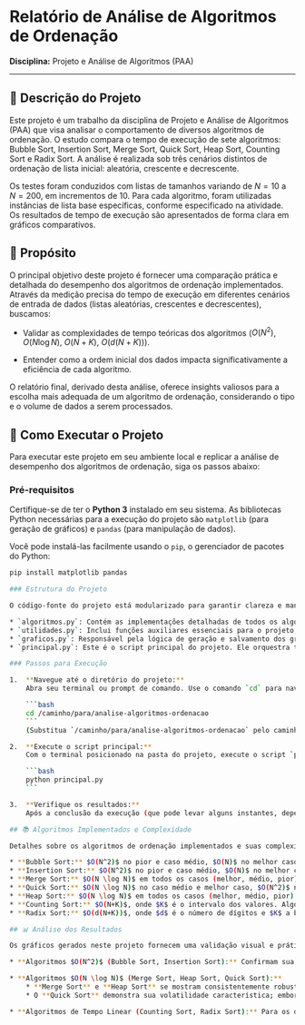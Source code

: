 # Relatório de Análise de Algoritmos de Ordenação

**Disciplina:** Projeto e Análise de Algoritmos (PAA)

---

## 📄 Descrição do Projeto

Este projeto é um trabalho da disciplina de Projeto e Análise de Algoritmos (PAA) que visa analisar o comportamento de diversos algoritmos de ordenação. O estudo compara o tempo de execução de sete algoritmos: Bubble Sort, Insertion Sort, Merge Sort, Quick Sort, Heap Sort, Counting Sort e Radix Sort. A análise é realizada sob três cenários distintos de ordenação de lista inicial: aleatória, crescente e decrescente.

Os testes foram conduzidos com listas de tamanhos variando de $N=10$ a $N=200$, em incrementos de 10. Para cada algoritmo, foram utilizadas instâncias de lista base específicas, conforme especificado na atividade. Os resultados de tempo de execução são apresentados de forma clara em gráficos comparativos.

## 🎯 Propósito

O principal objetivo deste projeto é fornecer uma comparação prática e detalhada do desempenho dos algoritmos de ordenação implementados. Através da medição precisa do tempo de execução em diferentes cenários de entrada de dados (listas aleatórias, crescentes e decrescentes), buscamos:

* Validar as complexidades de tempo teóricas dos algoritmos ($O(N^2)$, $O(N \log N)$, $O(N+K)$, $O(d(N+K))$).

* Entender como a ordem inicial dos dados impacta significativamente a eficiência de cada algoritmo.

O relatório final, derivado desta análise, oferece insights valiosos para a escolha mais adequada de um algoritmo de ordenação, considerando o tipo e o volume de dados a serem processados.

## 🚀 Como Executar o Projeto

Para executar este projeto em seu ambiente local e replicar a análise de desempenho dos algoritmos de ordenação, siga os passos abaixo:

### Pré-requisitos

Certifique-se de ter o **Python 3** instalado em seu sistema. As bibliotecas Python necessárias para a execução do projeto são `matplotlib` (para geração de gráficos) e `pandas` (para manipulação de dados).

Você pode instalá-las facilmente usando o `pip`, o gerenciador de pacotes do Python:

```bash
pip install matplotlib pandas

### Estrutura do Projeto

O código-fonte do projeto está modularizado para garantir clareza e manutenção, organizado nos seguintes arquivos:

* `algoritmos.py`: Contém as implementações detalhadas de todos os algoritmos de ordenação em estudo (Bubble Sort, Insertion Sort, Merge Sort, Quick Sort, Heap Sort, Counting Sort, Radix Sort).
* `utilidades.py`: Inclui funções auxiliares essenciais para o projeto, como a preparação de listas de teste em diferentes formatos (aleatória, crescente, decrescente) e a medição precisa do tempo de execução de cada algoritmo.
* `graficos.py`: Responsável pela lógica de geração e salvamento dos gráficos de tempo de execução, que visualizam o desempenho dos algoritmos ao longo dos testes.
* `principal.py`: Este é o script principal do projeto. Ele orquestra todo o fluxo de execução, chamando as funções dos outros módulos para realizar os testes de desempenho, coletar os dados e gerar os gráficos finais.

### Passos para Execução

1.  **Navegue até o diretório do projeto:**
    Abra seu terminal ou prompt de comando. Use o comando `cd` para navegar até a pasta raiz onde você clonou ou salvou os arquivos deste projeto:

    ```bash
    cd /caminho/para/analise-algoritmos-ordenacao
    ```
    (Substitua `/caminho/para/analise-algoritmos-ordenacao` pelo caminho real da sua pasta).

2.  **Execute o script principal:**
    Com o terminal posicionado na pasta do projeto, execute o script `principal.py` usando o interpretador Python:

    ```bash
    python principal.py
    ```

3.  **Verifique os resultados:**
    Após a conclusão da execução (que pode levar alguns instantes, dependendo do desempenho do seu sistema), os gráficos gerados serão automaticamente salvos em um novo diretório chamado `resultados_graficos` (ou nome similar, configurado no código) localizado na raiz do projeto. Você pode então abrir esses arquivos de imagem (`.png` ou `.svg`) para visualizar a análise de desempenho de cada algoritmo.

## 📚 Algoritmos Implementados e Complexidade

Detalhes sobre os algoritmos de ordenação implementados e suas complexidades de tempo teóricas:

* **Bubble Sort:** $O(N^2)$ no pior e caso médio, $O(N)$ no melhor caso.
* **Insertion Sort:** $O(N^2)$ no pior e caso médio, $O(N)$ no melhor caso.
* **Merge Sort:** $O(N \log N)$ em todos os casos (melhor, médio, pior).
* **Quick Sort:** $O(N \log N)$ no caso médio e melhor caso, $O(N^2)$ no pior caso (com estratégia de pivô "mediana de três").
* **Heap Sort:** $O(N \log N)$ em todos os casos (melhor, médio, pior).
* **Counting Sort:** $O(N+K)$, onde $K$ é o intervalo dos valores. Algoritmo de ordenação não comparativa, ideal para inteiros não negativos.
* **Radix Sort:** $O(d(N+K))$, onde $d$ é o número de dígitos e $K$ a base. Algoritmo de ordenação não comparativa, também para inteiros não negativos.

## 📊 Análise dos Resultados

Os gráficos gerados neste projeto fornecem uma validação visual e prática das características teóricas de cada algoritmo:

* **Algoritmos $O(N^2)$ (Bubble Sort, Insertion Sort):** Confirmam sua ineficiência para listas grandes nos cenários de pior e médio caso (listas aleatórias e decrescentes), demonstrando um crescimento exponencial do tempo de execução. No entanto, exibem um excelente desempenho no melhor caso (listas crescentes) devido a otimizações inerentes.

* **Algoritmos $O(N \log N)$ (Merge Sort, Heap Sort, Quick Sort):**
    * **Merge Sort** e **Heap Sort** se mostram consistentemente robustos e eficientes em todos os cenários, sem as flutuações e picos de pior caso observados no Quick Sort. Sua performance é previsível e escalável.
    * O **Quick Sort** demonstra sua volatilidade característica; embora seja notavelmente rápido no caso médio, suas instâncias de pior caso (como listas já ordenadas ou inversamente ordenadas, dependendo da estratégia de pivô) são claramente visíveis nos gráficos com picos significativos de tempo de execução.

* **Algoritmos de Tempo Linear (Counting Sort, Radix Sort):** Para os dados numéricos e dentro de suas restrições de uso (inteiros não negativos com um intervalo $K$ razoável), esses algoritmos são, de longe, os mais rápidos. Eles apresentam tempos de execução quase constantes ou com um crescimento muito suave, superando todos os algoritmos baseados em comparação para este tipo de entrada.

